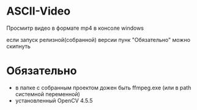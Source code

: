 # ASCII-Video
Просмитр видео в формате mp4 в консоле windows

если запуск релизной(собранной) версии пунк "Обязательно" можно скипнуть
# Обязательно 
 - в папке с собранным проектом дожен быть ffmpeg.exe (или в path системной переменной)
 - установленный OpenCV 4.5.5
